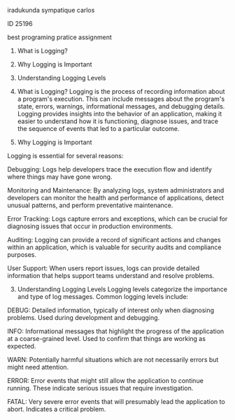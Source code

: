 iradukunda sympatique carlos

ID 25196

best programing pratice  assignment

1. What is Logging?
2. Why Logging is Important
3. Understanding Logging Levels
  


   
1. What is Logging?
Logging is the process of recording information about a program's execution. This can include messages about the program's state, errors, warnings, informational messages, and debugging details. Logging provides insights into the behavior of an application, making it easier to understand how it is functioning, diagnose issues, and trace the sequence of events that led to a particular outcome.


3. Why Logging is Important
   
Logging is essential for several reasons:

Debugging: Logs help developers trace the execution flow and identify where things may have gone wrong.

Monitoring and Maintenance: By analyzing logs, system administrators and developers can monitor the health and performance of applications, detect unusual patterns, and perform preventative maintenance.

Error Tracking: Logs capture errors and exceptions, which can be crucial for diagnosing issues that occur in production environments.

Auditing: Logging can provide a record of significant actions and changes within an application, which is valuable for security audits and compliance purposes.

User Support: When users report issues, logs can provide detailed information that helps support teams understand and resolve problems.

3. Understanding Logging Levels
Logging levels categorize the importance and type of log messages. Common logging levels include:

DEBUG: Detailed information, typically of interest only when diagnosing problems. Used during development and debugging.

INFO: Informational messages that highlight the progress of the application at a coarse-grained level. Used to confirm that things are working as expected.

WARN: Potentially harmful situations which are not necessarily errors but might need attention.

ERROR: Error events that might still allow the application to continue running. These indicate serious issues that require investigation.

FATAL: Very severe error events that will presumably lead the application to abort. Indicates a critical problem.
